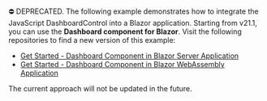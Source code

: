 ⛔ DEPRECATED. The following example demonstrates how to integrate the JavaScript DashboardControl into a Blazor application. Starting from v21.1, you can use the **Dashboard component for Blazor**. Visit the following repositories to find a new version of this example:

- [Get Started - Dashboard Component in Blazor Server Application](https://github.com/DevExpress-Examples/dashboard-blazor-server-app)
- [Get Started - Dashboard Component in Blazor WebAssembly Application](https://github.com/DevExpress-Examples/dashboard-blazor-webassembly-app)

The current approach will not be updated in the future.
